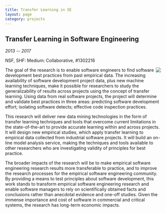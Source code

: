 ```yaml
---
title: Transfer Learning in SE
layout: page
category: projects
---
```


## Transfer Learning in Software Engineering

_2013 -- 2017_

NSF, SHF: Medium: Collaborative, #1302216

<img align=right src="{{site.url}}/img/nsf1v.jpg">

The goal of the research is to enable software
engineers to find software development best
practices from past empirical data. The increasing
availability of software development project data,
plus new machine learning techniques, make it
possible for researchers to study the
generalizability of results across projects using
the concept of transfer learning. Using data from
real software projects, the project will determine
and validate best practices in three areas:
predicting software development effort; isolating
software detects; effective code inspection
practices.

This research will deliver new data mining
technologies in the form of transfer learning
techniques and tools that overcome current
limitations in the state-of-the-art to provide
accurate learning within and across projects. It
will design new empirical studies, which apply
transfer learning to empirical data collected from
industrial software projects. It will build an
on-line model analysis service, making the
techniques and tools available to other researchers
who are investigating validity of principles for
best practice.

The broader impacts of the research will be to make
empirical software engineering research results more
transferable to practice, and to improve the
research processes for the empirical software
engineering community. By providing a means to test
principles about software development, this work
stands to transform empirical software engineering
research and enable software managers to rely on
scientifically obtained facts and conclusions rather
than anecdotal evidence and one-off studies. Given
the immense importance and cost of software in
commercial and critical systems, the research has
long-term economic impacts.
